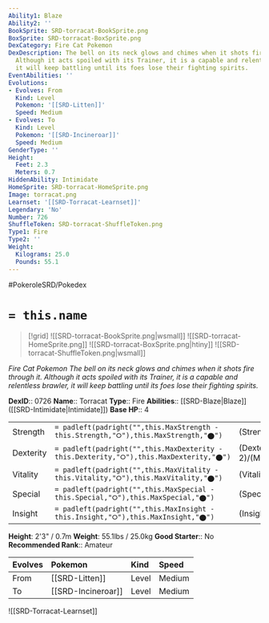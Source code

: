```yaml
---
Ability1: Blaze
Ability2: ''
BookSprite: SRD-torracat-BookSprite.png
BoxSprite: SRD-torracat-BoxSprite.png
DexCategory: Fire Cat Pokemon
DexDescription: The bell on its neck glows and chimes when it shots fire through it.
  Although it acts spoiled with its Trainer, it is a capable and relentless brawler,
  it will keep battling until its foes lose their fighting spirits.
EventAbilities: ''
Evolutions:
- Evolves: From
  Kind: Level
  Pokemon: '[[SRD-Litten]]'
  Speed: Medium
- Evolves: To
  Kind: Level
  Pokemon: '[[SRD-Incineroar]]'
  Speed: Medium
GenderType: ''
Height:
  Feet: 2.3
  Meters: 0.7
HiddenAbility: Intimidate
HomeSprite: SRD-torracat-HomeSprite.png
Image: torracat.png
Learnset: '[[SRD-Torracat-Learnset]]'
Legendary: 'No'
Number: 726
ShuffleToken: SRD-torracat-ShuffleToken.png
Type1: Fire
Type2: ''
Weight:
  Kilograms: 25.0
  Pounds: 55.1
---
```


#PokeroleSRD/Pokedex

# `= this.name`

> [!grid]
> ![[SRD-torracat-BookSprite.png|wsmall]]
> ![[SRD-torracat-HomeSprite.png]]
> ![[SRD-torracat-BoxSprite.png|htiny]]
> ![[SRD-torracat-ShuffleToken.png|wsmall]]


*Fire Cat Pokemon*
*The bell on its neck glows and chimes when it shots fire through it. Although it acts spoiled with its Trainer, it is a capable and relentless brawler, it will keep battling until its foes lose their fighting spirits.*

**DexID**:: 0726
**Name**:: Torracat
**Type**:: Fire
**Abilities**:: [[SRD-Blaze|Blaze]] ([[SRD-Intimidate|Intimidate]])
**Base HP**:: 4

|           |                                                                                        |                                          |
| --------- | -------------------------------------------------------------------------------------- | ---------------------------------------- |
| Strength  | `= padleft(padright("",this.MaxStrength - this.Strength,"⭘"),this.MaxStrength,"⬤")`    | (Strength::2)/(MaxStrength::5)   |
| Dexterity | `= padleft(padright("",this.MaxDexterity - this.Dexterity,"⭘"),this.MaxDexterity,"⬤")` | (Dexterity:: 2)/(MaxDexterity::5) |
| Vitality  | `= padleft(padright("",this.MaxVitality - this.Vitality,"⭘"),this.MaxVitality,"⬤")`    | (Vitality::2)/(MaxVitality::4)   |
| Special   | `= padleft(padright("",this.MaxSpecial - this.Special,"⭘"),this.MaxSpecial,"⬤")`       | (Special::2)/(MaxSpecial::5)     |
| Insight   | `= padleft(padright("",this.MaxInsight - this.Insight,"⭘"),this.MaxInsight,"⬤")`       | (Insight::2)/(MaxInsight::4)     |

**Height**: 2'3" / 0.7m
**Weight**: 55.1lbs / 25.0kg
**Good Starter**:: No
**Recommended Rank**:: Amateur

| Evolves   | Pokemon            | Kind   | Speed   |
|:----------|:-------------------|:-------|:--------|
| From      | [[SRD-Litten]]     | Level  | Medium  |
| To        | [[SRD-Incineroar]] | Level  | Medium  |

![[SRD-Torracat-Learnset]]